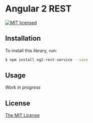 # Angular 2 REST

[![MIT licensed](https://img.shields.io/badge/license-MIT-blue.svg)](./LICENSE)

## Installation

To install this library, run:

```bash
$ npm install ng2-rest-service --save
```

## Usage

*Work in progress*

## License

[The MIT License](./LICENSE)

